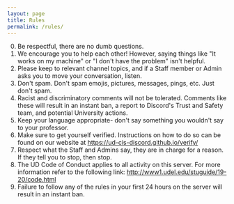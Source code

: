 ```yaml
---
layout: page
title: Rules
permalink: /rules/
---
```

<link rel="icon" href="/favicon.ico" type="image/x-icon" />

0. Be respectful, there are no dumb questions.
1. We encourage you to help each other! However, saying  things like "It works on my machine" or "I don't have the problem" isn't helpful.
2. Please keep to relevant channel topics, and if a Staff member or Admin asks you to move your conversation, listen.
3. Don't spam. Don't spam emojis, pictures, messages, pings, etc. Just don't spam.
4. Racist and discriminatory comments will not be tolerated. Comments like these will result in an instant ban, a report to Discord's
Trust and Safety team, and potential University actions.
5. Keep your language appropriate- don't say something you wouldn't say to your professor.
6. Make sure to get yourself verified. Instructions on how to do so can be found on our website at https://ud-cis-discord.github.io/verify/
7. Respect what the Staff and Admins say, they are in charge for a reason. If they tell you to stop, then stop.
8. The UD Code of Conduct applies to all activity on this server. For more information refer to the following link: http://www1.udel.edu/stuguide/19-20/code.html
9. Failure to follow any of the rules in your first 24 hours on the server will result in an instant ban.
